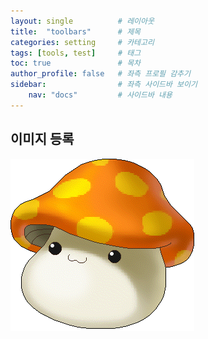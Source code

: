 ```yaml
---
layout: single          # 레이아웃
title:  "toolbars"      # 제목
categories: setting     # 카테고리
tags: [tools, test]     # 태그
toc: true               # 목차
author_profile: false   # 좌측 프로필 감추기
sidebar:                # 좌측 사이드바 보이기
    nav: "docs"         # 사이드바 내용
---
```


## 이미지 등록

![Vy3qaQ2IvMaXucz3oK3iI4ao0oA8FS-rJn8jPcgzxjW7YxMfpP4j6Hf0X21G1JYzcYX6UZOxd53kpZahTkAOpg.gif](../images/2023-06-07-toolbars/Vy3qaQ2IvMaXucz3oK3iI4ao0oA8FS-rJn8jPcgzxjW7YxMfpP4j6Hf0X21G1JYzcYX6UZOxd53kpZahTkAOpg.gif)